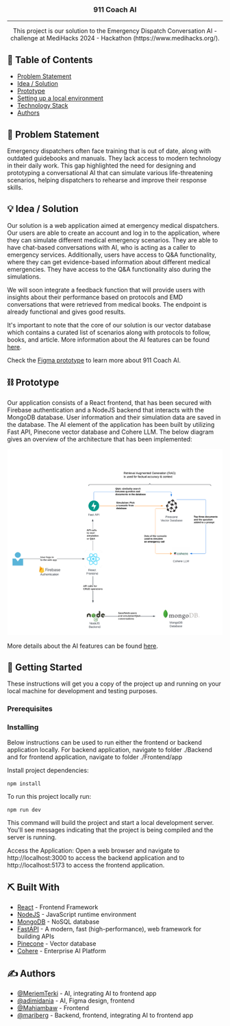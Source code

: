 <!--<p align="center">
  <a href="" rel="noopener">
 <img src="./assets/12345.png"></a>
</p>-->
<h3 align="center">911 Coach AI</h3>

<div align="center">

</div>

---

<p align="center"> This project is our solution to the Emergency Dispatch Conversation AI - challenge at MediHacks 2024 - Hackathon (https://www.medihacks.org/).

</p>

## 📝 Table of Contents
- [Problem Statement](#problem_statement)
- [Idea / Solution](#idea)
- [Prototype](#prototype)
- [Setting up a local environment](#getting_started)
- [Technology Stack](#tech_stack)
- [Authors](#authors)

## 🧐 Problem Statement <a name = "problem_statement"></a>

Emergency dispatchers often face training that is out of date, along with outdated guidebooks and manuals. They lack access to modern technology in their daily work. This gap highlighted the need for designing and prototyping a conversational AI that can simulate various life-threatening scenarios, helping dispatchers to rehearse and improve their response skills.


## 💡 Idea / Solution <a name = "idea"></a>

Our solution is a web application aimed at emergency medical dispatchers. Our users are able to create an account
and log in to the application, where they can simulate different medical emergency scenarios. They are able to have
chat-based conversations with AI, who is acting as a caller to emergency services. Additionally, users have access
to Q&A functionality, where they can get evidence-based information about different medical emergencies. 
They have access to the Q&A functionality also during the simulations.

We will soon integrate a feedback function that will provide users with insights about their performance based on protocols and EMD conversations that were retrieved from medical books. The endpoint is already functional and gives good results.

It's important to note that the core of our solution is our vector database which contains a curated list of scenarios along with protocols to follow, books, and article. More information about the AI features can be found [here](https://github.com/adimidania/911-Coach-AI/tree/main/AI).

Check the [Figma prototype](https://www.figma.com/design/qIqalwlEH6M2GBUdpbUeUz/Landing-Page-UI-Kit---Fully-customizable-landing-page-UI-kit---Export-as-HTML-(Community)?node-id=0-1&t=hhnQ36NwNKehzHsu-1) to learn more about 911 Coach AI.
## ⛓️ Prototype <a name = "prototype"></a>

Our application consists of a React frontend, that has been secured with Firebase authentication and
a NodeJS backend that interacts with the MongoDB database. User information and their simulation data 
are saved in the database. The AI element of the application has been built by utilizing Fast API,
Pinecone vector database and Cohere LLM. The below diagram gives an overview of the architecture that has
been implemented:

![architecture](assets/Medihacks.png)

More details about the AI features can be found [here](https://github.com/adimidania/911-Coach-AI/tree/main/AI).


## 🏁 Getting Started <a name = "getting_started"></a>
These instructions will get you a copy of the project up and running on your local machine for development 
and testing purposes. 

### Prerequisites



### Installing

Below instructions can be used to run either the frontend or backend application locally. For backend application,
navigate to folder ./Backend and for frontend application, navigate to folder ./Frontend/app

Install project dependencies:

```
npm install
```

To run this project locally run:

```
npm run dev
```

This command will build the project and start a local development server. You'll see messages indicating that the project is being compiled and the server is running.

Access the Application: Open a web browser and navigate to http://localhost:3000 to access the backend application and to
http://localhost:5173 to access the frontend application.


## ⛏️ Built With <a name = "tech_stack"></a>
- [React](https://www.react.dev/) - Frontend Framework
- [NodeJS](https://nodejs.org/) - JavaScript runtime environment
- [MongoDB](https://www.mongodb.com/) - NoSQL database
- [FastAPI](https://fastapi.tiangolo.com/) - A modern, fast (high-performance), web framework for building APIs
- [Pinecone](www.pinecone.io) - Vector database
- [Cohere](https://cohere.com) - Enterprise AI Platform

## ✍️ Authors <a name = "authors"></a>
- [@MeriemTerki](https://github.com/MeriemTerki) - AI, integrating AI to frontend app
- [@adimidania](https://github.com/adimidania)   - AI, Figma design, frontend
- [@Mahiambaw](https://github.com/Mahiambaw)     - Frontend
- [@mariberg](https://github.com/mariberg)       - Backend, frontend, integrating AI to frontend app
